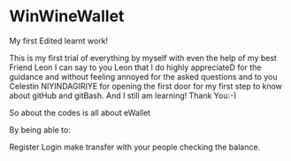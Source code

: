 # WinWineWallet
My first Edited learnt work!


This is my first trial of everything by myself with even the help of my best Friend Leon 
I can say to you Leon that I do highly appreciateD for the guidance and without feeling annoyed for
the asked questions and to you Celestin NIYINDAGIRIYE for opening the first door for my first step to 
know about gitHub and gitBash. And I still am learning! Thank You:-)


So about the codes is all about eWallet

By being able to:


Register
Login
make transfer with your people
checking the balance.
